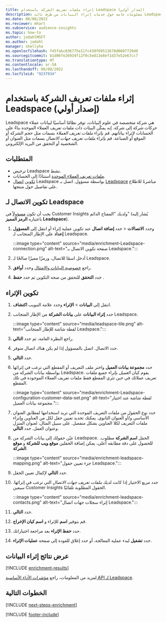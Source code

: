 ```yaml
---
title: إثراء ملفات تعريف الشركة باستخدام Leadspace (إصدار أولي)
description: معلومات عامة حول خدمات إثراء البيانات من طرف ثالث Leadspace.
ms.date: 08/08/2022
ms.reviewer: mhart
ms.subservice: audience-insights
ms.topic: how-to
author: jodahlMSFT
ms.author: jodahl
manager: shellyha
ms.openlocfilehash: f45fabc036775e11fc439f69513678d0607729d0
ms.sourcegitcommit: b1d06fe26934f12f0c5ed13e8ef1d37e52e67cc7
ms.translationtype: HT
ms.contentlocale: ar-SA
ms.lasthandoff: 08/08/2022
ms.locfileid: "9237934"
---
```

# <a name="enrich-company-profiles-with-leadspace-preview"></a>إثراء ملفات تعريف الشركة باستخدام Leadspace (إصدار أولي)

Leadspace هي شركة متخصصة في علوم البيانات، توفر نظامًا أساسيًا لبيانات عملاء حركات شركة إلى شركة. إنه يمكّن البيئات ذات ملفات تعريف العملاء الموحدة بناءً على الحسابات لإثراء بياناتهم. قم بإثراء *ملفات تعريف العملاء* بسمات مثل حجم الشركة أو الموقع أو الصناعة. قم بإثراء *ملفات تعريف جهات الاتصال* بسمات مثل العنوان أو الشخصية أو التحقق من البريد الإلكتروني.

## <a name="prerequisites"></a>المتطلبات

- ترخيص Leadspace نشط.
- [ملفات تعريف العملاء الموحدة](customer-profiles.md) استنادًا إلى الحسابات.
- [تكوين](#configure-the-connection-for-leadspace) [اتصال](connections.md) Leadspace بواسطة مسؤول. اتصل بـ [Leadspace](https://www.leadspace.com/leadspace-microsoft-dynamics-365/) مباشرةً للاطلاع على تفاصيل حول منتجها.

## <a name="configure-the-connection-for-leadspace"></a>تكوين الاتصال لـ Leadspace

يجب أن تكون [مسؤولاً](permissions.md#admin) في Customer Insights ولديك "المفتاح الدائم" (يُشار إليه باعتباره **الرمز المميز Leadspace**).

1. حدد **إضافة اتصال** عند تكوين عملية إثراء أو انتقل إلى **المسؤول‏‎** > **الاتصالات‏‎** وحدد **إعداد** على الإطار المتجانب لـ Leadspace.

   :::image type="content" source="media/enrichment-Leadspace-connection.png" alt-text="صفحة تكوين الاتصال بـ Leadspace.":::

1. أدخل اسمًا للاتصال، ورمزًا مميزًا صالحًا لـ Leadspace.

1. راجع [خصوصية البيانات والامتثال](connections.md#data-privacy-and-compliance) وحدد **أوافق**.

1. حدد **التحقق** للتحقق من صحة التكوين ثم حدد **حفظ** .

## <a name="configure-the-enrichment"></a>تكوين الإثراء

1. انتقل إلى **البيانات** > **الإثراء** وحدد علامة التبويب **اكتشاف**.

1. حدد **إثراء البيانات** على **بيانات الشركة** من الإطار المتجانب Leadspace.

   :::image type="content" source="media/leadspace-tile.png" alt-text="لقطة شاشة للإطار المتجانب Leadspace.":::

1. راجع النظرة العامة، ثم حدد **التالي**.

1. حدد الاتصال. اتصل بالمسؤول إذا لم يكن هناك اتصال متوفر.

1. حدد **التالي**.

1. حدد **مجموعة بيانات العميل** واختر ملف التعريف أو المقطع التي ترغب في إثرائها بواسطة بيانات الشركة من Leadspace. يقوم كيان *العميل* بإثراء جميع ملفات تعريف عملائك في حين تثري المقطع فقط ملفات تعريف العملاء الموجودة في تلك المقطع.

    :::image type="content" source="media/enrichment-Leadspace-configuration-customer-data-set.png" alt-text="لقطة شاشة عند اختيار مجموعة بيانات العميل.":::

1. حدد نوع الحقول من ملفات التعريف الموحدة التي تريد استخدامها لمطابق العنوان الأساسي و/أو العنوان الثانوي. يمكنك تحديد تعيين حقل لكل من العناوين وإثراء ملفات التعريف لكلا العناوين بشكل منفصل. على سبيل المثال، لعنوان المنزل وعنوان العمل. حدد **التالي**.

1. عيّن حقولك إلى بيانات الشركة من Leadspace. الحقل **اسم الشركة** مطلوب. للحصول على دقة مطابقه أعلى، يمكن إضافة الحقلين **موقع ويب للشركة** و **موقع الشركة**.

   :::image type="content" source="media/enrichment-leadspace-mapping.png" alt-text="جزء تعيين حقول Leadspace.":::

1. حدد **التالي** لإكمال تعيين الحقل.

1. حدد مربع الاختيار إذا كانت لديك *ملفات تعريف جهات الاتصال* التي ترغب في إثرائها. سيعين Customer Insights الحقول المطلوبة تلقائيًا.

   :::image type="content" source="media/enrichment-leadspace-contacts.png" alt-text="إثراء سجلات جهات اتصال Leadspace.":::

1. حدد **التالي**.

1. قم بتوفير **اسم** للإثراء و **اسم كيان الإخراج**.

1. حدد **حفظ الإثراء** بعد مراجعة اختياراتك.

1. حدد **تشغيل** لبدء عملية المعالجة، أو حدد إغلاق للعودة إلى صفحة **عمليات الإثراء**.

## <a name="view-enrichment-results"></a>عرض نتائج إثراء البيانات

[!INCLUDE [enrichment-results](includes/enrichment-results.md)]

لمزيد من المعلومات، راجع [مؤشرات الأداء الأساسية API لـ Leadspace](https://support.leadspace.com/hc/en-us/sections/201997649-API).

## <a name="next-steps"></a>الخطوات التالية

[!INCLUDE [next-steps-enrichment](includes/next-steps-enrichment.md)]

[!INCLUDE [footer-include](includes/footer-banner.md)]
